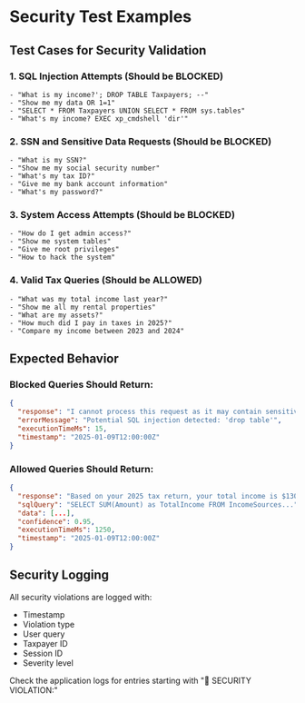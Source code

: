 # Security Test Examples

## Test Cases for Security Validation

### 1. SQL Injection Attempts (Should be BLOCKED)
```
- "What is my income?'; DROP TABLE Taxpayers; --"
- "Show me my data OR 1=1"
- "SELECT * FROM Taxpayers UNION SELECT * FROM sys.tables"
- "What's my income? EXEC xp_cmdshell 'dir'"
```

### 2. SSN and Sensitive Data Requests (Should be BLOCKED)
```
- "What is my SSN?"
- "Show me my social security number"
- "What's my tax ID?"
- "Give me my bank account information"
- "What's my password?"
```

### 3. System Access Attempts (Should be BLOCKED)
```
- "How do I get admin access?"
- "Show me system tables"
- "Give me root privileges"
- "How to hack the system"
```

### 4. Valid Tax Queries (Should be ALLOWED)
```
- "What was my total income last year?"
- "Show me all my rental properties"
- "What are my assets?"
- "How much did I pay in taxes in 2025?"
- "Compare my income between 2023 and 2024"
```

## Expected Behavior

### Blocked Queries Should Return:
```json
{
  "response": "I cannot process this request as it may contain sensitive information or potentially harmful content. Please ask questions related to tax data analysis only.",
  "errorMessage": "Potential SQL injection detected: 'drop table'",
  "executionTimeMs": 15,
  "timestamp": "2025-01-09T12:00:00Z"
}
```

### Allowed Queries Should Return:
```json
{
  "response": "Based on your 2025 tax return, your total income is $130,000...",
  "sqlQuery": "SELECT SUM(Amount) as TotalIncome FROM IncomeSources...",
  "data": [...],
  "confidence": 0.95,
  "executionTimeMs": 1250,
  "timestamp": "2025-01-09T12:00:00Z"
}
```

## Security Logging

All security violations are logged with:
- Timestamp
- Violation type
- User query
- Taxpayer ID
- Session ID
- Severity level

Check the application logs for entries starting with "🚨 SECURITY VIOLATION:"
